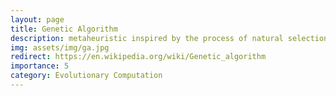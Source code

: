 ```yaml
---
layout: page
title: Genetic Algorithm
description: metaheuristic inspired by the process of natural selection
img: assets/img/ga.jpg
redirect: https://en.wikipedia.org/wiki/Genetic_algorithm
importance: 5
category: Evolutionary Computation
---
```

